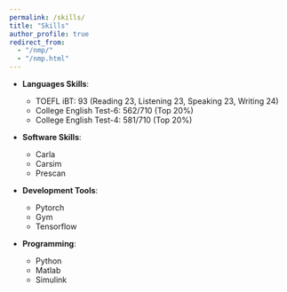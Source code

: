 ```yaml
---
permalink: /skills/
title: "Skills"
author_profile: true
redirect_from: 
  - "/nmp/"
  - "/nmp.html"
---
```


* **Languages Skills**:
  * TOEFL iBT: 93 (Reading 23, Listening 23, Speaking 23, Writing 24)
  * College English Test-6: 562/710 (Top 20%)
  * College English Test-4: 581/710 (Top 20%)
    
* **Software Skills**:
  * Carla 
  * Carsim
  * Prescan
    
* **Development Tools**:
  * Pytorch
  * Gym
  * Tensorflow

* **Programming**:
  * Python
  * Matlab
  * Simulink


    
    

